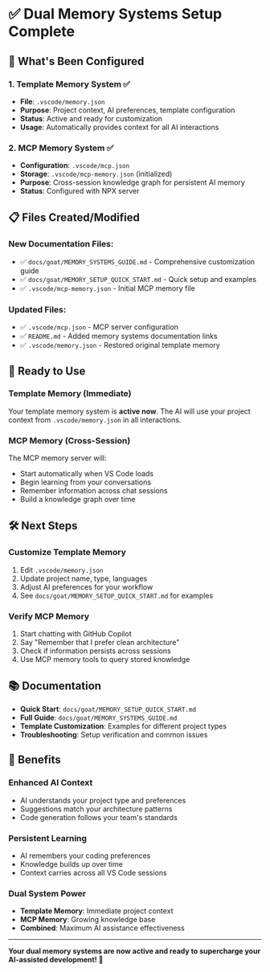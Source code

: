 # ✅ Dual Memory Systems Setup Complete

## 🎯 What's Been Configured

### 1. Template Memory System ✅
- **File**: `.vscode/memory.json`
- **Purpose**: Project context, AI preferences, template configuration
- **Status**: Active and ready for customization
- **Usage**: Automatically provides context for all AI interactions

### 2. MCP Memory System ✅
- **Configuration**: `.vscode/mcp.json`
- **Storage**: `.vscode/mcp-memory.json` (initialized)
- **Purpose**: Cross-session knowledge graph for persistent AI memory
- **Status**: Configured with NPX server

## 📋 Files Created/Modified

### New Documentation Files:
- ✅ `docs/goat/MEMORY_SYSTEMS_GUIDE.md` - Comprehensive customization guide
- ✅ `docs/goat/MEMORY_SETUP_QUICK_START.md` - Quick setup and examples
- ✅ `.vscode/mcp-memory.json` - Initial MCP memory file

### Updated Files:
- ✅ `.vscode/mcp.json` - MCP server configuration
- ✅ `README.md` - Added memory systems documentation links
- ✅ `.vscode/memory.json` - Restored original template memory

## 🚀 Ready to Use

### Template Memory (Immediate)
Your template memory system is **active now**. The AI will use your project context from `.vscode/memory.json` in all interactions.

### MCP Memory (Cross-Session)
The MCP memory server will:
- Start automatically when VS Code loads
- Begin learning from your conversations
- Remember information across chat sessions
- Build a knowledge graph over time

## 🛠️ Next Steps

### Customize Template Memory
1. Edit `.vscode/memory.json`
2. Update project name, type, languages
3. Adjust AI preferences for your workflow
4. See `docs/goat/MEMORY_SETUP_QUICK_START.md` for examples

### Verify MCP Memory
1. Start chatting with GitHub Copilot
2. Say "Remember that I prefer clean architecture"
3. Check if information persists across sessions
4. Use MCP memory tools to query stored knowledge

## 📚 Documentation

- **Quick Start**: `docs/goat/MEMORY_SETUP_QUICK_START.md`
- **Full Guide**: `docs/goat/MEMORY_SYSTEMS_GUIDE.md`
- **Template Customization**: Examples for different project types
- **Troubleshooting**: Setup verification and common issues

## 🎉 Benefits

### Enhanced AI Context
- AI understands your project type and preferences
- Suggestions match your architecture patterns
- Code generation follows your team's standards

### Persistent Learning
- AI remembers your coding preferences
- Knowledge builds up over time
- Context carries across all VS Code sessions

### Dual System Power
- **Template Memory**: Immediate project context
- **MCP Memory**: Growing knowledge base
- **Combined**: Maximum AI assistance effectiveness

---

**Your dual memory systems are now active and ready to supercharge your AI-assisted development! 🚀**
